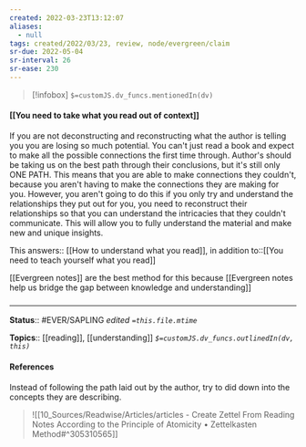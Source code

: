 ```yaml
---
created: 2022-03-23T13:12:07 
aliases:
  - null
tags: created/2022/03/23, review, node/evergreen/claim
sr-due: 2022-05-04
sr-interval: 26
sr-ease: 230
---
```

> [!infobox]
`$=customJS.dv_funcs.mentionedIn(dv)`

#### [[You need to take what you read out of context]] 

If you are not deconstructing and reconstructing what the author is telling you you are losing so much potential.
You can't just read a book and expect to make all the possible connections the first time through.
Author's should be taking us on the best path through their conclusions,
but it's still only ONE PATH.
This means that
you are able to make connections they couldn't,
because you aren't having to make the connections they are making for you.
However, you aren't going to do this if you only try and understand the relationships they put out for you,
you need to reconstruct their relationships so that you can understand the intricacies that they couldn't communicate.
This will allow you to fully understand the material and make new and unique insights.

This
answers:: [[How to understand what you read]],
in addition to::[[You need to teach yourself what you read]]

[[Evergreen notes]] are the best method for this because
[[Evergreen notes help us bridge the gap between knowledge and understanding]] 

### <hr class="footnote"/>

**Status**:: #EVER/SAPLING 
*edited `=this.file.mtime`*

**Topics**:: [[reading]], [[understanding]]
*`$=customJS.dv_funcs.outlinedIn(dv, this)`*

#### References

Instead of following the path laid out by the author, try to did down into the concepts they are describing.
> ![[10_Sources/Readwise/Articles/articles - Create Zettel From Reading Notes According to the Principle of Atomicity • Zettelkasten Method#^305310565]]
